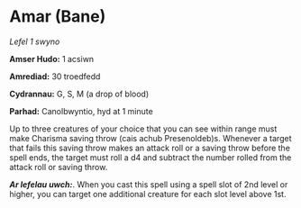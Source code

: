 # Amar (Bane)

*Lefel 1 swyno*

**Amser Hudo:** 1 acsiwn

**Amrediad:** 30 troedfedd

**Cydrannau:** G, S, M (a drop of blood)

**Parhad:** Canolbwyntio, hyd at 1 minute

Up to three creatures of your choice that you can see within range must make Charisma saving throw (cais achub Presenoldeb)s. Whenever a target that fails this saving throw makes an attack roll or a saving throw before the spell ends, the target must roll a d4 and subtract the number rolled from the attack roll or saving throw.

***Ar lefelau uwch:***. When you cast this spell using a spell slot of 2nd level or higher, you can target one additional creature for each slot level above 1st.